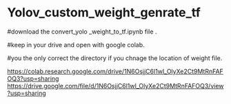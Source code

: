 # Yolov_custom_weight_genrate_tf

#download the convert_yolo _weight_to_tf.ipynb file .

#keep in your drive and open with google colab.

#you the only correct the directory if you chnage the location of weight file.

https://colab.research.google.com/drive/1N6OsjjC6l1wI_OlyXe2Ct9MtRnFAFOQ3?usp=sharing
https://drive.google.com/file/d/1N6OsjjC6l1wI_OlyXe2Ct9MtRnFAFOQ3/view?usp=sharing


